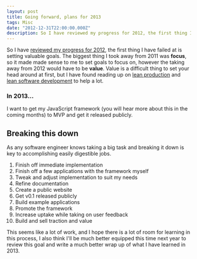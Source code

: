 ```yaml
---
layout: post
title: Going forward, plans for 2013
tags: Misc
date: "2012-12-31T22:00:00.000Z"
description: So I have reviewed my progress for 2012, the first thing I have failed at is setting valuable goals. The biggest thing I took away from 2011 was focus, so it made made sense to me to set goals to focus on, however the taking away from 2012 would have to be value.
---
```


So I have [reviewed my progress for 2012](/blog/wrapping-up-2012), the first thing I have failed at is setting valuable goals. The biggest thing I took away from 2011 was **focus**, so it made made sense to me to set goals to focus on, however the taking away from 2012 would have to be **value**. Value is a difficult thing to set your head around at first, but I have found reading up on [lean production](http://en.wikipedia.org/wiki/Lean_production) and [lean software development](http://en.wikipedia.org/wiki/Lean_software_development) to help a lot.

### In 2013…
I want to get my JavaScript framework (you will hear more about this in the coming months) to MVP and get it released publicly.

## Breaking this down

As any software engineer knows taking a big task and breaking it down is key to accomplishing easily digestible jobs.

1. Finish off immediate implementation
2. Finish off a few applications with the framework myself
3. Tweak and adjust implementation to suit my needs
4. Refine documentation
5. Create a public website
4. Get v0.1 released publicly
5. Build example applications
6. Promote the framework
7. Increase uptake while taking on user feedback
8. Build and sell traction and value

This seems like a lot of work, and I hope there is a lot of room for learning in this process, I also think I'll be much better equipped this time next year to review this goal and write a much better wrap up of what I have learned in 2013.
